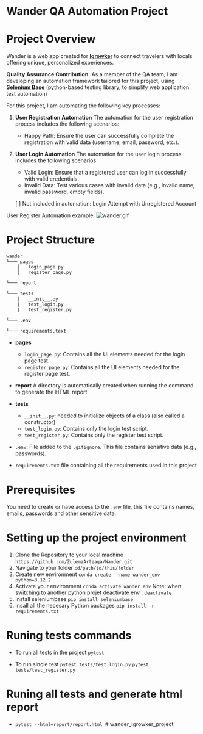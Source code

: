 # Wander QA Automation Project

# **Project Overview**
Wander is a web app created for [**Igrowker**](https://igrowker.com/) to connect travelers with locals offering unique, personalized experiences.

**Quality Assurance Contribution.**
As a member of the QA team, I am developing an automation framework tailored for this project, using [**Selenium Base**](https://seleniumbase.io/) (python-based testing library, to simplify web application test automation)

For this project, I am automating the following key processes:

1. **User Registration Automation**
	The automation for the user registration process includes the following scenarios:

	- Happy Path: Ensure the user can successfully complete the registration with valid data (username, email, password, etc.).

2. **User Login Automation**
	The automation for the user login process includes the following scenarios:

	- Valid Login: Ensure that a registered user can log in successfully with valid credentials.
	- Invalid Data: Test various cases with invalid data (e.g., invalid name, invalid password, empty fields).

	[ ] Not included in automation: Login Attempt with Unregistered Account

User Register Automation example:
![wander.gif](:/1de47302f5b04795a922b5ca88152736)

# **Project Structure**
```
wander
└─── pages
	│   login_page.py
	│   register_page.py

└─── report

└─── tests
	│   __init__.py
	|   test_login.py
	|   test_register.py
   
└─── .env
  
└─── requirements.text

```
- **pages**
  - `login_page.py`: Contains all the UI elements needed for the login page test.
  - `register_page.py`: Contains all the UI elements needed for the register page test.
- **report**
A directory is automatically created when running the command to generate the HTML report
  
- **tests**

	- `__init__.py`:  needed to initialize objects of a class (also called a constructor)
  - `test_login.py`: Contains only the login test script.
  - `test_register.py`: Contains only the register test script.

- `.env`: File added to the `.gitignore`. This file contains sensitive data (e.g., passwords).

- `requirements.tx`t: file containing all the requirements used in this project

# **Prerequisites**
You need to create or have access to the `.env` file, this file contains names, emails, passwords and other sensitive data.

# **Setting up the project environment**
1. Clone the Repository to your local machine
  `https://github.com/ZulemaArteaga/Wander.git`
2. Navigate to your folder
`cd/path/to/this/folder`
4. Create new environment
`conda create --name wander_env python=3.12.2`
5. Activate your environment
`conda activate wander_env`
 Note: when switching to another python projet
deactivate env : `deactivate`
7. Install seleniumbase
`pip install seleniumbase`
8. Insall all the necesary Python packages
	`pip install -r requirements.txt`

# **Runing tests commands**
 - To run all tests in the project
   `pytest`

- To run single test
`pytest tests/test_login.py`
`pytest tests/test_register.py `
# **Runing all tests and generate html report**
 - `pytest --html=report/report.html `# wander_igrowker_project

